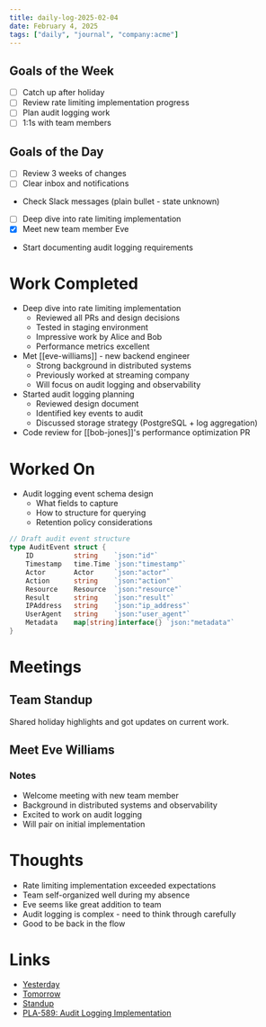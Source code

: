 ```yaml
---
title: daily-log-2025-02-04
date: February 4, 2025
tags: ["daily", "journal", "company:acme"]
---
```


## Goals of the Week

- [ ] Catch up after holiday
- [ ] Review rate limiting implementation progress
- [ ] Plan audit logging work
- [ ] 1:1s with team members

## Goals of the Day

- [ ] Review 3 weeks of changes
- [ ] Clear inbox and notifications
- Check Slack messages (plain bullet - state unknown)
- [ ] Deep dive into rate limiting implementation
- [x] Meet new team member Eve
- Start documenting audit logging requirements

# Work Completed

* Deep dive into rate limiting implementation
  * Reviewed all PRs and design decisions
  * Tested in staging environment
  * Impressive work by Alice and Bob
  * Performance metrics excellent
* Met [[eve-williams]] - new backend engineer
  * Strong background in distributed systems
  * Previously worked at streaming company
  * Will focus on audit logging and observability
* Started audit logging planning
  * Reviewed design document
  * Identified key events to audit
  * Discussed storage strategy (PostgreSQL + log aggregation)
* Code review for [[bob-jones]]'s performance optimization PR

# Worked On

* Audit logging event schema design
  * What fields to capture
  * How to structure for querying
  * Retention policy considerations

```go
// Draft audit event structure
type AuditEvent struct {
    ID          string    `json:"id"`
    Timestamp   time.Time `json:"timestamp"`
    Actor       Actor     `json:"actor"`
    Action      string    `json:"action"`
    Resource    Resource  `json:"resource"`
    Result      string    `json:"result"`
    IPAddress   string    `json:"ip_address"`
    UserAgent   string    `json:"user_agent"`
    Metadata    map[string]interface{} `json:"metadata"`
}
```

# Meetings

## Team Standup

Shared holiday highlights and got updates on current work.

## Meet Eve Williams

### Notes
* Welcome meeting with new team member
* Background in distributed systems and observability
* Excited to work on audit logging
* Will pair on initial implementation

# Thoughts

* Rate limiting implementation exceeded expectations
* Team self-organized well during my absence
* Eve seems like great addition to team
* Audit logging is complex - need to think through carefully
* Good to be back in the flow

# Links

* [Yesterday](2025-02-03)
* [Tomorrow](2025-02-05)
* [Standup](../standup/2025-02-04)
* [PLA-589: Audit Logging Implementation](https://linear.app/acme/issue/PLA-589)
